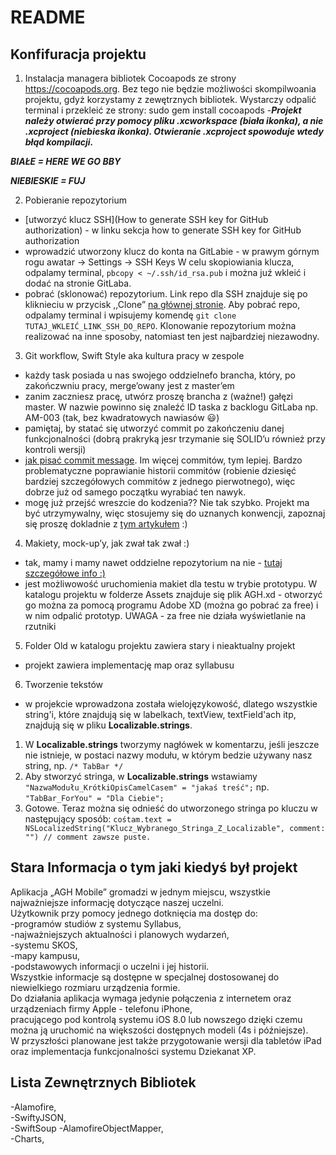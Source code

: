 # README #

## Konfifuracja projektu ##
1. Instalacja managera bibliotek Cocoapods ze strony https://cocoapods.org. Bez tego nie będzie możliwości skompilwoania projektu, gdyż korzystamy z zewętrznych bibliotek.
Wystarczy odpalić terminal i przekleić ze strony: sudo gem install cocoapods
-***Projekt należy otwierać przy pomocy pliku .xcworkspace (biała ikonka), a nie .xcproject (niebieska ikonka).
Otwieranie .xcproject spowoduje wtedy błąd kompilacji.***

***BIAŁE = HERE WE GO BBY***

***NIEBIESKIE = FUJ***  

2. Pobieranie repozytorium
- [utworzyć klucz SSH](How to generate SSH key for GitHub authorization) - w linku sekcja how to generate SSH key for GitHub authorization
- wprowadzić utworzony klucz do konta na GitLabie - w prawym górnym rogu awatar -> Settings -> SSH Keys 
W celu skopiowiania klucza, odpalamy terminal, `pbcopy < ~/.ssh/id_rsa.pub` i można juź wkleić i dodać na stronie GitLaba.
- pobrać (sklonować) repozytorium. Link repo dla SSH znajduje się po kliknieciu w przycisk ,,Clone” [na głównej stronie](https://gitlab.com/FilipKaminski/AGH_Mobile ). 
Aby pobrać repo, odpalamy terminal i wpisujemy komendę `git clone TUTAJ_WKLEIĆ_LINK_SSH_DO_REPO`. Klonowanie repozytorium można realizować na inne sposoby, natomiast ten jest najbardziej niezawodny.

3. Git workflow, Swift Style aka kultura pracy w zespole
- każdy task posiada u nas swojego oddzielnefo brancha, który, po zakończwniu pracy, merge’owany jest z master’em
- zanim zaczniesz pracę, utwórz proszę brancha z (ważne!) gałęzi master. W nazwie powinno się znaleźć ID taska z backlogu GitLaba np. AM-003 (tak, bez kwadratowych nawiasów 😃)
- pamiętaj, by statać się utworzyć commit po zakończeniu danej funkcjonalności (dobrą prakryką jesr trzymanie się SOLID’u również przy kontroli wersji)
- [jak pisać commit message](https://chris.beams.io/posts/git-commit/). Im więcej commitów, tym lepiej. Bardzo problematyczne poprawianie historii commitów (robienie dziesięć bardziej szczegółowych commitów z jednego pierwotnego), więc dobrze już od samego początku wyrabiać ten nawyk.
- mogę już przejść wreszcie do kodzenia?? Nie tak szybko. Projekt ma być utrzymywalny, więc stosujemy się do uznanych konwencji, zapoznaj się proszę dokladnie z [tym artykułem](https://github.com/raywenderlich/swift-style-guide?fbclid=iwar1taxqg-pzhty9d6mdowln0glvwkcduz799nnh6j33ktlr7lpyqkxmprfs) :)

4. Makiety, mock-up’y, jak zwał tak zwał :)
- tak, mamy i mamy nawet oddzielne repozytorium na nie - [tutaj szczegółowe info :)](https://www.mackn.agh.edu.pl/2019/04/10/zeplin-cos-ala-git-ale-do-makiet/)
- jest możliwowość uruchomienia makiet dla testu w trybie prototypu. W katalogu projektu w folderze Assets znajduje się plik AGH.xd - otworzyć go można za pomocą programu Adobe XD (można go pobrać za free) i w nim odpalić prototyp. UWAGA - za free nie działa wyświetlanie na rzutniki

5. Folder Old w katalogu projektu zawiera stary i nieaktualny projekt 
 - projekt zawiera implementację map oraz syllabusu

6. Tworzenie tekstów
- w projekcie wprowadzona została wielojęzykowość, dlatego wszystkie string'i, które znajdują się w labelkach, textView, textField'ach itp, znajdują się w pliku **Localizable.strings**.
1.  W **Localizable.strings** tworzymy nagłówek w komentarzu, jeśli jeszcze nie istnieje, w postaci nazwy modułu, w którym bedzie używany nasz string, np. `/* TabBar */`
2.  Aby stworzyć stringa, w **Localizable.strings** wstawiamy `"NazwaModułu_KrótkiOpisCamelCasem" = "jakaś treść";` np. `"TabBar_ForYou" = "Dla Ciebie";`
3.  Gotowe. Teraz można się odnieść do utworzonego stringa po kluczu w następujący sposób: 
`cośtam.text = NSLocalizedString("Klucz_Wybranego_Stringa_Z_Localizable", comment: "") // comment zawsze puste. `
## Stara Informacja o tym jaki kiedyś był projekt

Aplikacja „AGH Mobile” gromadzi w jednym miejscu, wszystkie najważniejsze informację dotyczące naszej uczelni.  
Użytkownik przy pomocy jednego dotknięcia ma dostęp do:  
-programów studiów z systemu Syllabus,  
-najważniejszych aktualności i planowych wydarzeń,  
-systemu SKOS,  
-mapy kampusu,  
-podstawowych informacji o uczelni i jej historii.  
Wszystkie informacje są dostępne w specjalnej dostosowanej do niewielkiego rozmiaru urządzenia formie.   
Do działania aplikacja wymaga jedynie połączenia z internetem oraz urządzeniach firmy Apple - telefonu iPhone,  
pracującego pod kontrolą systemu iOS 8.0 lub nowszego dzięki czemu można ją uruchomić na większości dostępnych modeli (4s i późniejsze).   
W przyszłości planowane jest także przygotowanie wersji dla tabletów iPad oraz implementacja funkcjonalności systemu Dziekanat XP.  



## Lista Zewnętrznych Bibliotek ##
-Alamofire,  
-SwiftyJSON,  
-SwiftSoup
-AlamofireObjectMapper,  
-Charts,  
